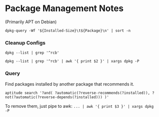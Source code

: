 # Package Management Notes
(Primarily APT on Debian)


`dpkg-query -Wf '${Installed-Size}\t${Package}\n' | sort -n`


### Cleanup Configs
`dpkg --list | grep '^rcb'`

`dpkg --list | grep '^rcb' | awk '{ print $2 }' | xargs dpkg -P`


### Query
Find packages installed by another package that recommends it.

`aptitude search '?and( ?automatic(?reverse-recommends(?installed)), ?not(?automatic(?reverse-depends(?installed))) )'`

To remove them, just pipe to awk:
`... | awk '{ print $3 }' | xargs dpkg -P`

